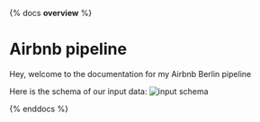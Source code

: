 {% docs __overview__ %}
# Airbnb pipeline

Hey, welcome to the documentation for my Airbnb Berlin pipeline

Here is the schema of our input data:
![input schema](assets/input_schema.png)

{% enddocs %}